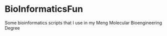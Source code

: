 # BioInformaticsFun
Some bioinformatics scripts that I use in my Meng Molecular Bioengineering Degree
